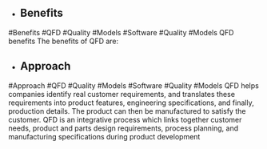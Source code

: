 - ## Benefits
#Benefits #QFD #Quality #Models #Software #Quality #Models 
QFD benefits The benefits of QFD are:

- ## Approach
#Approach #QFD #Quality #Models #Software #Quality #Models 
QFD helps companies identify real customer requirements, and translates these requirements into product features, engineering specifications, and finally, production details. The product can then be manufactured to satisfy the customer. QFD is an integrative process which links together customer needs, product and parts design requirements, process planning, and manufacturing specifications during product development

